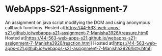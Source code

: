 # WebApps-S21-Assignment-7
An assignment on java script modifying the DOM and using anonymous callback functions.
Hosted at[https://44-563-web-apps-s21.github.io/webapps-s21-assignment-7-Manisha3926/treasure.html]
Hosted at[https://44-563-web-apps-s21.github.io/webapps-s21-assignment-7-Manisha3926/reaction.html]
Hosted at[https://44-563-web-apps-s21.github.io/webapps-s21-assignment-7-Manisha3926/listy.html]
